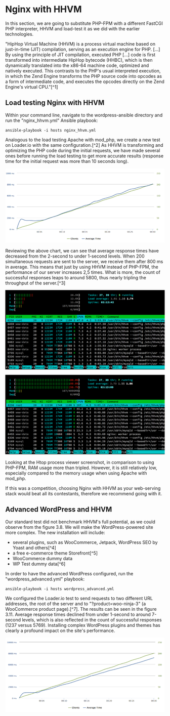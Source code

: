 # Nginx with HHVM

In this section, we are going to substitute PHP-FPM with a different FastCGI PHP interpreter, HHVM and load-test it as we did with the earlier technologies. 

"HipHop Virtual Machine (HHVM) is a process virtual machine based on just-in-time (JIT) compilation, serving as an execution engine for PHP. [...] By using the principle of JIT compilation, executed PHP [...] code is first transformed into intermediate HipHop bytecode (HHBC), which is then dynamically translated into the x86-64 machine code, optimized and natively executed. This contrasts to the PHP's usual interpreted execution, in which the Zend Engine transforms the PHP source code into opcodes as a form of intermediate code, and executes the opcodes directly on the Zend Engine's virtual CPU."[^1]

## Load testing Nginx with HHVM

Within your command line, navigate to the wordpress-ansible directory and run the "nginx_hhvm.yml" Ansible playbook:

```
ansible-playbook -i hosts nginx_hhvm.yml
```

Analogous to the load testing Apache with mod_php, we create a new test on Loader.io with the same configuration.[^2] As HHVM is transforming and optimizing the PHP code during the initial requests, we have made several ones before running the load testing to get more accurate results (response time for the initial request was more than 10 seconds long).

![Figure 3.8: Nginx with HHVM: clients versus average response time](../figures/Nginx_HHVM.png)

Reviewing the above chart, we can see that average response times have decreased from the 2-second to under 1-second levels. When 200 simultaneous requests are sent to the server, we receive them after 800 ms in average. This means that just by using HHVM instead of PHP-FPM, the performance of our server increases 2,5 times. What is more, the count of successful responses leaps to around 5800, thus nearly tripling the throughput of the server.[^3]

![Figure 3.9: Nginx with HHVM: Htop process viewer 1 second into test](../figures/Nginx_HHVM_1s.png)

![Figure 3.10: Nginx with HHVM: Htop process viewer 22 seconds into test](../figures/Nginx_HHVM_24s.png)

Looking at the Htop process viewer screenshot, in comparison to using PHP-FPM, RAM usage more than tripled. However, it is still relatively low, especially compared to the memory usage when using Apache with mod_php.

If this was a competition, choosing Nginx with HHVM as your web-serving stack would beat all its contestants, therefore we recommend going with it.

## Advanced WordPress and HHVM

Our standard test did not benchmark HHVM's full potential, as we could observe from the figure 3.8. We will make the WordPress-powered site more complex. The new installation will include:

- several plugins, such as WooCommerce, Jetpack, WordPress SEO by Yoast and others[^4]
- a free e-commerce theme Storefront[^5]
- WooCommerce dummy data
- WP Test dummy data[^6]

In order to have the advanced WordPress configured, run the "wordpress_advanced.yml" playbook:

```
ansible-playbook -i hosts wordpress_advanced.yml
```

We configured the Loader.io test to send requests to two different URL addresses, the root of the server and to "?product=woo-ninja-3" (a WooCommerce product page).[^7]. The results can be seen in the figure 3.11. Average response times declined from under 1-second to around 7-second levels, which is also reflected in the count of successful responses (1237 versus 5769). Installing complex WordPress plugins and themes has clearly a profound impact on the site's performance.

![Figure 3.11: Nginx with HHVM and advanced WordPress: clients versus average response time](../figures/Nginx_HHVM_WP-advanced.png)

